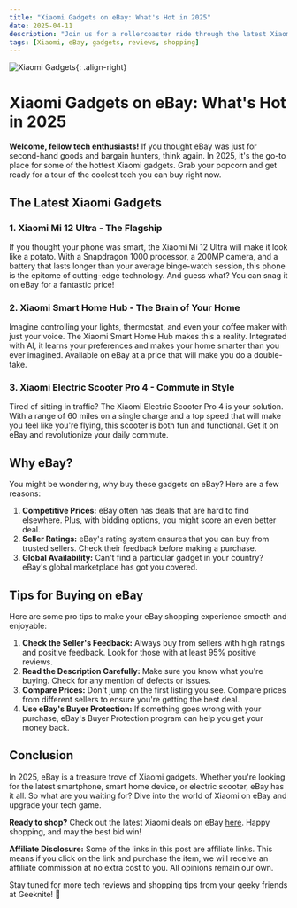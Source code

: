 ```yaml
---
title: "Xiaomi Gadgets on eBay: What's Hot in 2025"
date: 2025-04-11
description: "Join us for a rollercoaster ride through the latest Xiaomi gadgets available on eBay in 2025. Tech, humor, and shopping tips included!"
tags: [Xiaomi, eBay, gadgets, reviews, shopping]
---
```


![Xiaomi Gadgets](https://i.imgur.com/4Fj2C76m.jpg){: .align-right}

# Xiaomi Gadgets on eBay: What's Hot in 2025

**Welcome, fellow tech enthusiasts!** If you thought eBay was just for second-hand goods and bargain hunters, think again. In 2025, it's the go-to place for some of the hottest Xiaomi gadgets. Grab your popcorn and get ready for a tour of the coolest tech you can buy right now.

## The Latest Xiaomi Gadgets

### 1. Xiaomi Mi 12 Ultra - The Flagship

If you thought your phone was smart, the Xiaomi Mi 12 Ultra will make it look like a potato. With a Snapdragon 1000 processor, a 200MP camera, and a battery that lasts longer than your average binge-watch session, this phone is the epitome of cutting-edge technology. And guess what? You can snag it on eBay for a fantastic price!

### 2. Xiaomi Smart Home Hub - The Brain of Your Home

Imagine controlling your lights, thermostat, and even your coffee maker with just your voice. The Xiaomi Smart Home Hub makes this a reality. Integrated with AI, it learns your preferences and makes your home smarter than you ever imagined. Available on eBay at a price that will make you do a double-take.

### 3. Xiaomi Electric Scooter Pro 4 - Commute in Style

Tired of sitting in traffic? The Xiaomi Electric Scooter Pro 4 is your solution. With a range of 60 miles on a single charge and a top speed that will make you feel like you're flying, this scooter is both fun and functional. Get it on eBay and revolutionize your daily commute.

## Why eBay?

You might be wondering, why buy these gadgets on eBay? Here are a few reasons:

1. **Competitive Prices:** eBay often has deals that are hard to find elsewhere. Plus, with bidding options, you might score an even better deal.
2. **Seller Ratings:** eBay's rating system ensures that you can buy from trusted sellers. Check their feedback before making a purchase.
3. **Global Availability:** Can't find a particular gadget in your country? eBay's global marketplace has got you covered.

## Tips for Buying on eBay

Here are some pro tips to make your eBay shopping experience smooth and enjoyable:

1. **Check the Seller's Feedback:** Always buy from sellers with high ratings and positive feedback. Look for those with at least 95% positive reviews.
2. **Read the Description Carefully:** Make sure you know what you're buying. Check for any mention of defects or issues.
3. **Compare Prices:** Don't jump on the first listing you see. Compare prices from different sellers to ensure you're getting the best deal.
4. **Use eBay's Buyer Protection:** If something goes wrong with your purchase, eBay's Buyer Protection program can help you get your money back.

## Conclusion

In 2025, eBay is a treasure trove of Xiaomi gadgets. Whether you're looking for the latest smartphone, smart home device, or electric scooter, eBay has it all. So what are you waiting for? Dive into the world of Xiaomi on eBay and upgrade your tech game.

**Ready to shop?** Check out the latest Xiaomi deals on eBay [here](https://www.ebay.com). Happy shopping, and may the best bid win!

**Affiliate Disclosure:** Some of the links in this post are affiliate links. This means if you click on the link and purchase the item, we will receive an affiliate commission at no extra cost to you. All opinions remain our own.

Stay tuned for more tech reviews and shopping tips from your geeky friends at Geeknite! 🚀
